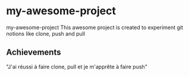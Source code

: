 # my-awesome-project
my-awesome-project
This awesome project is created to experiment git notions like clone, push and pull

## Achievements
"J'ai réussi à faire clone, pull et je m'apprête à faire push"